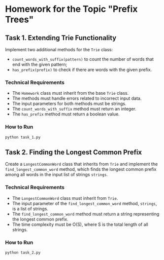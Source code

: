 # Homework for the Topic "Prefix Trees"

## Task 1. Extending Trie Functionality

Implement two additional methods for the `Trie` class:

- `count_words_with_suffix(pattern)` to count the number of words that end with the given pattern;
- `has_prefix(prefix)` to check if there are words with the given prefix.

### Technical Requirements

- The `Homework` class must inherit from the base `Trie` class.
- The methods must handle errors related to incorrect input data.
- The input parameters for both methods must be strings.
- The `count_words_with_suffix` method must return an integer.
- The `has_prefix` method must return a boolean value.

### How to Run
```
python task_1.py
```

## Task 2. Finding the Longest Common Prefix

Create a `LongestCommonWord` class that inherits from `Trie` and implement the `find_longest_common_word` method, which finds the longest common prefix among all words in the input list of strings `strings`.

### Technical Requirements

- The `LongestCommonWord` class must inherit from `Trie`.
- The input parameter of the `find_longest_common_word` method, `strings`, is a list of strings.
- The `find_longest_common_word` method must return a string representing the longest common prefix.
- The time complexity must be O(S), where S is the total length of all strings.

### How to Run
```
python task_2.py
```
